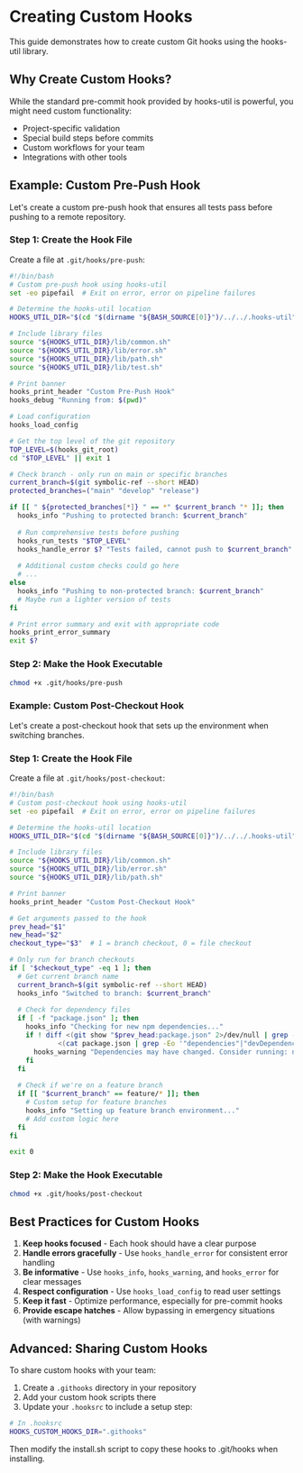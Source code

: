 # Creating Custom Hooks

This guide demonstrates how to create custom Git hooks using the hooks-util library.

## Why Create Custom Hooks?

While the standard pre-commit hook provided by hooks-util is powerful, you might need custom functionality:

- Project-specific validation
- Special build steps before commits
- Custom workflows for your team
- Integrations with other tools

## Example: Custom Pre-Push Hook

Let's create a custom pre-push hook that ensures all tests pass before pushing to a remote repository.

### Step 1: Create the Hook File

Create a file at `.git/hooks/pre-push`:

```bash
#!/bin/bash
# Custom pre-push hook using hooks-util
set -eo pipefail  # Exit on error, error on pipeline failures

# Determine the hooks-util location
HOOKS_UTIL_DIR="$(cd "$(dirname "${BASH_SOURCE[0]}")/../../.hooks-util" && pwd)"

# Include library files
source "${HOOKS_UTIL_DIR}/lib/common.sh"
source "${HOOKS_UTIL_DIR}/lib/error.sh"
source "${HOOKS_UTIL_DIR}/lib/path.sh"
source "${HOOKS_UTIL_DIR}/lib/test.sh"

# Print banner
hooks_print_header "Custom Pre-Push Hook"
hooks_debug "Running from: $(pwd)"

# Load configuration
hooks_load_config

# Get the top level of the git repository
TOP_LEVEL=$(hooks_git_root)
cd "$TOP_LEVEL" || exit 1

# Check branch - only run on main or specific branches
current_branch=$(git symbolic-ref --short HEAD)
protected_branches=("main" "develop" "release")

if [[ " ${protected_branches[*]} " == *" $current_branch "* ]]; then
  hooks_info "Pushing to protected branch: $current_branch"
  
  # Run comprehensive tests before pushing
  hooks_run_tests "$TOP_LEVEL"
  hooks_handle_error $? "Tests failed, cannot push to $current_branch"
  
  # Additional custom checks could go here
  # ...
else
  hooks_info "Pushing to non-protected branch: $current_branch"
  # Maybe run a lighter version of tests
fi

# Print error summary and exit with appropriate code
hooks_print_error_summary
exit $?
```

### Step 2: Make the Hook Executable

```bash
chmod +x .git/hooks/pre-push
```

### Example: Custom Post-Checkout Hook

Let's create a post-checkout hook that sets up the environment when switching branches.

### Step 1: Create the Hook File

Create a file at `.git/hooks/post-checkout`:

```bash
#!/bin/bash
# Custom post-checkout hook using hooks-util
set -eo pipefail  # Exit on error, error on pipeline failures

# Determine the hooks-util location
HOOKS_UTIL_DIR="$(cd "$(dirname "${BASH_SOURCE[0]}")/../../.hooks-util" && pwd)"

# Include library files
source "${HOOKS_UTIL_DIR}/lib/common.sh"
source "${HOOKS_UTIL_DIR}/lib/error.sh"
source "${HOOKS_UTIL_DIR}/lib/path.sh"

# Print banner
hooks_print_header "Custom Post-Checkout Hook"

# Get arguments passed to the hook
prev_head="$1"
new_head="$2"
checkout_type="$3"  # 1 = branch checkout, 0 = file checkout

# Only run for branch checkouts
if [ "$checkout_type" -eq 1 ]; then
  # Get current branch name
  current_branch=$(git symbolic-ref --short HEAD)
  hooks_info "Switched to branch: $current_branch"
  
  # Check for dependency files
  if [ -f "package.json" ]; then
    hooks_info "Checking for new npm dependencies..."
    if ! diff <(git show "$prev_head:package.json" 2>/dev/null | grep -Eo '"dependencies"|"devDependencies"') \
            <(cat package.json | grep -Eo '"dependencies"|"devDependencies"') &>/dev/null; then
      hooks_warning "Dependencies may have changed. Consider running: npm install"
    fi
  fi
  
  # Check if we're on a feature branch
  if [[ "$current_branch" == feature/* ]]; then
    # Custom setup for feature branches
    hooks_info "Setting up feature branch environment..."
    # Add custom logic here
  fi
fi

exit 0
```

### Step 2: Make the Hook Executable

```bash
chmod +x .git/hooks/post-checkout
```

## Best Practices for Custom Hooks

1. **Keep hooks focused** - Each hook should have a clear purpose
2. **Handle errors gracefully** - Use `hooks_handle_error` for consistent error handling
3. **Be informative** - Use `hooks_info`, `hooks_warning`, and `hooks_error` for clear messages
4. **Respect configuration** - Use `hooks_load_config` to read user settings
5. **Keep it fast** - Optimize performance, especially for pre-commit hooks
6. **Provide escape hatches** - Allow bypassing in emergency situations (with warnings)

## Advanced: Sharing Custom Hooks

To share custom hooks with your team:

1. Create a `.githooks` directory in your repository
2. Add your custom hook scripts there
3. Update your `.hooksrc` to include a setup step:

```bash
# In .hooksrc
HOOKS_CUSTOM_HOOKS_DIR=".githooks"
```

Then modify the install.sh script to copy these hooks to .git/hooks when installing.